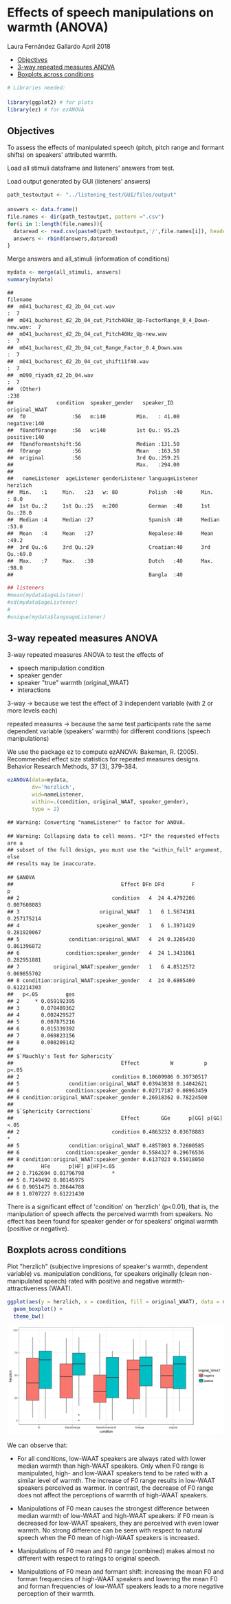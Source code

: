 Effects of speech manipulations on warmth (ANOVA)
================
Laura Fernández Gallardo
April 2018

-   [Objectives](#objectives)
-   [3-way repeated measures ANOVA](#way-repeated-measures-anova)
-   [Boxplots across conditions](#boxplots-across-conditions)

``` r
# Libraries needed:

library(ggplot2) # for plots
library(ez) # for ezANOVA
```

Objectives
----------

To assess the effects of manipulated speech (pitch, pitch range and formant shifts) on speakers' attributed warmth.

Load all stimuli dataframe and listeners' answers from test.

Load output generated by GUI (listeners' answers)

``` r
path_testoutput <- "../listening_test/GUI/files/output" 

answers <- data.frame()
file.names <- dir(path_testoutput, pattern =".csv") 
for(i in 1:length(file.names)){
  dataread <- read.csv(paste0(path_testoutput,'/',file.names[i]), header=TRUE, sep=",") 
  answers <- rbind(answers,dataread)
}
```

Merge answers and all\_stimuli (information of conditions)

``` r
mydata <- merge(all_stimuli, answers)
summary(mydata)
```

    ##                                                                   filename  
    ##  m041_bucharest_d2_2b_04_cut.wav                                      :  7  
    ##  m041_bucharest_d2_2b_04_cut_Pitch40Hz_Up-FactorRange_0_4_Down-new.wav:  7  
    ##  m041_bucharest_d2_2b_04_cut_Pitch40Hz_Up-new.wav                     :  7  
    ##  m041_bucharest_d2_2b_04_cut_Range_Factor_0.4_Down.wav                :  7  
    ##  m041_bucharest_d2_2b_04_cut_shift11f40.wav                           :  7  
    ##  m090_riyadh_d2_2b_04.wav                                             :  7  
    ##  (Other)                                                              :238  
    ##              condition  speaker_gender   speaker_ID      original_WAAT
    ##  f0               :56   m:140          Min.   : 41.00   negative:140  
    ##  f0andf0range     :56   w:140          1st Qu.: 95.25   positive:140  
    ##  f0andformantshift:56                  Median :131.50                 
    ##  f0range          :56                  Mean   :163.50                 
    ##  original         :56                  3rd Qu.:259.25                 
    ##                                        Max.   :294.00                 
    ##                                                                       
    ##   nameListener  ageListener genderListener languageListener    herzlich   
    ##  Min.   :1     Min.   :23   w: 80          Polish  :40      Min.   : 0.0  
    ##  1st Qu.:2     1st Qu.:25   m:200          German  :40      1st Qu.:28.0  
    ##  Median :4     Median :27                  Spanish :40      Median :53.0  
    ##  Mean   :4     Mean   :27                  Nepalese:40      Mean   :49.2  
    ##  3rd Qu.:6     3rd Qu.:29                  Croatian:40      3rd Qu.:69.0  
    ##  Max.   :7     Max.   :30                  Dutch   :40      Max.   :98.0  
    ##                                            Bangla  :40

``` r
## listeners
#mean(mydata$ageListener)
#sd(mydata$ageListener)
#
#unique(mydata$languageListener)
```

3-way repeated measures ANOVA
-----------------------------

3-way repeated measures ANOVA to test the effects of

-   speech manipulation condition
-   speaker gender
-   speaker "true" warmth (original\_WAAT)
-   interactions

3-way -&gt; because we test the effect of 3 independent variable (with 2 or more levels each)

repeated measures -&gt; because the same test participants rate the same dependent variable (speakers' warmth) for different conditions (speech manipulations)

We use the package ez to compute ezANOVA: Bakeman, R. (2005). Recommended effect size statistics for repeated measures designs. Behavior Research Methods, 37 (3), 379-384.

``` r
ezANOVA(data=mydata,
        dv='herzlich',
        wid=nameListener,
        within=.(condition, original_WAAT, speaker_gender),
        type = 2)
```

    ## Warning: Converting "nameListener" to factor for ANOVA.

    ## Warning: Collapsing data to cell means. *IF* the requested effects are a
    ## subset of the full design, you must use the "within_full" argument, else
    ## results may be inaccurate.

    ## $ANOVA
    ##                                   Effect DFn DFd         F           p
    ## 2                              condition   4  24 4.4792206 0.007608083
    ## 3                          original_WAAT   1   6 1.5674181 0.257175214
    ## 4                         speaker_gender   1   6 1.3971429 0.281920067
    ## 5                condition:original_WAAT   4  24 0.3205430 0.861396872
    ## 6               condition:speaker_gender   4  24 1.3431061 0.282951881
    ## 7           original_WAAT:speaker_gender   1   6 4.8512572 0.069855702
    ## 8 condition:original_WAAT:speaker_gender   4  24 0.6805409 0.612214303
    ##   p<.05         ges
    ## 2     * 0.059192395
    ## 3       0.078489362
    ## 4       0.002429527
    ## 5       0.007875216
    ## 6       0.015339392
    ## 7       0.069823156
    ## 8       0.008209142
    ## 
    ## $`Mauchly's Test for Sphericity`
    ##                                   Effect          W          p p<.05
    ## 2                              condition 0.10609986 0.39730517      
    ## 5                condition:original_WAAT 0.03943838 0.14042621      
    ## 6               condition:speaker_gender 0.02717187 0.08963459      
    ## 8 condition:original_WAAT:speaker_gender 0.26918362 0.78224500      
    ## 
    ## $`Sphericity Corrections`
    ##                                   Effect       GGe      p[GG] p[GG]<.05
    ## 2                              condition 0.4863232 0.03678883         *
    ## 5                condition:original_WAAT 0.4857803 0.72600585          
    ## 6               condition:speaker_gender 0.5584327 0.29676536          
    ## 8 condition:original_WAAT:speaker_gender 0.6137023 0.55018050          
    ##         HFe      p[HF] p[HF]<.05
    ## 2 0.7162694 0.01796798         *
    ## 5 0.7149492 0.80145975          
    ## 6 0.9051475 0.28644788          
    ## 8 1.0707227 0.61221430

There is a significant effect of 'condition' on 'herzlich' (p&lt;0.01), that is, the manipulation of speech affects the perceived warmth from speakers. No effect has been found for speaker gender or for speakers' original warmth (positive or negative).

Boxplots across conditions
--------------------------

Plot "herzlich" (subjective impresions of speaker's warmth, dependent variable) vs. manipulation conditions, for speakers originally (clean non-manipulated speech) rated with positive and negative warmth-attractiveness (WAAT).

``` r
ggplot(aes(y = herzlich, x = condition, fill = original_WAAT), data = mydata) +
  geom_boxplot() + 
  theme_bw()
```

![](effects_ANOVA_files/figure-markdown_github-ascii_identifiers/unnamed-chunk-7-1.png)

We can observe that:

-   For all conditions, low-WAAT speakers are always rated with lower median warmth than high-WAAT speakers. Only when F0 range is manipulated, high- and low-WAAT speakers tend to be rated with a similar level of warmth. The increase of F0 range results in low-WAAT speakers perceived as warmer. In contrast, the decrease of F0 range does not affect the perceptions of warmth of high-WAAT speakers.

-   Manipulations of F0 mean causes the strongest difference between median warmth of low-WAAT and high-WAAT speakers: if F0 mean is decreased for low-WAAT speakers, they are perceived with even lower warmth. No strong difference can be seen with respect to natural speech when the F0 mean of high-WAAT speakers is increased.

-   Manipulations of F0 mean and F0 range (combined) makes almost no different with respect to ratings to original speech.

-   Manipulations of F0 mean and formant shift: increasing the mean F0 and forman frequencies of high-WAAT speakers and lowering the mean F0 and forman frequencies of low-WAAT speakers leads to a more negative perception of their warmth.
